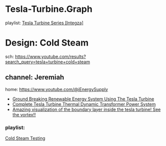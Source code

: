 # Tesla-Turbine.Graph
playlist: [Tesla Turbine Series [Integza]](https://www.youtube.com/playlist?list=PLYissAYow7Co1_9MoIySkwNUuuosbjb1_)

# Design: Cold Steam
sch: https://www.youtube.com/results?search_query=tesla+turbine+cold+steam

## channel: Jeremiah
home: https://www.youtube.com/@iEnergySupply
- [Ground Breaking Renewable Energy System Using The Tesla Turbine](https://youtu.be/2pGxVvSizoE)
- [Complete Tesla Turbine Thermal Dynamic Transformer Power System](https://youtu.be/NUsJSV-jbsc)
- [Amazing visualization of the boundary layer inside the tesla turbine! See the vortex!!](https://youtu.be/y3koAKGuHoY)

### playlist:
[Cold Steam Testing](https://www.youtube.com/playlist?list=PLp2Shbq2am87z-Zbzc_qUEytJlQVvC8pJ)
